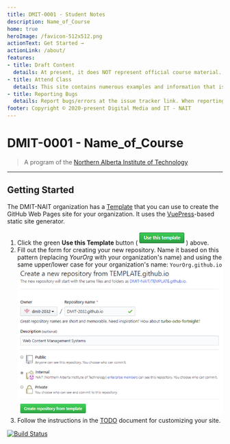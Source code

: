 ```yaml
---
title: DMIT-0001 - Student Notes
description: Name_of_Course
home: true
heroImage: /favicon-512x512.png
actionText: Get Started →
actionLink: /about/
features:
- title: Draft Content
  details: At present, it does NOT represent official course material. Official course material can be found on the Moodle website (https://moodle.nait.ca) for the course.
- title: Attend Class
  details: This site contains numerous examples and information that is available primarily in-class. Material presented in this site is subject to change during the course of the term. Therefore, it is imperitive that you, as a student, attend classes and take notes from information given in class.
- title: Reporting Bugs
  details: Report bugs/errors at the issue tracker link. When reporting errors, please identify the complete URL of the page and quote the portion of the page that has the error.
footer: Copyright © 2020-present Digital Media and IT - NAIT
---
```

# DMIT-0001 - Name_of_Course

> A program of the [Northern Alberta Institute of Technology](http://nait.ca)

----

## Getting Started

The DMIT-NAIT organization has a [Template](https://github.com/DMIT-NAIT/TEMPLATE.github.io) that you can use to create the GitHub Web Pages site for your organization. It uses the [VuePress](https://vuepress.vuejs.org/)-based static site generator.

1. Click the green **Use this Template** button (![button](./images/UseThisTemplate.png)) above.
2. Fill out the form for creating your new repository. Name it based on this pattern (replacing *YourOrg* with your organization's name) and using the same upper/lower case for your organization's name: `YourOrg.github.io`
    ![Create new Repository](./images/CreateFromTemplate.png)
3. Follow the instructions in the [TODO](about/todo.md) document for customizing your site.

[![Build Status](https://github.com/DMIT-0001/DMIT-0001.github.io/workflows/Build%20and%20Deploy/badge.svg?branch=dev)](https://github.com/DMIT-0001/DMIT-0001.github.io/actions)
